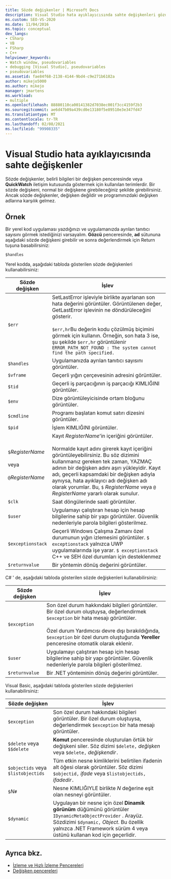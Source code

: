 ```yaml
---
title: Sözde değişkenler | Microsoft Docs
description: Visual Studio hata ayıklayıcısında sahte değişkenleri gözden geçirin. Sözde değişkenler, belirli verileri bir değişken penceresinde veya QuickWatch iletişim kutusunda göstermek için kullanılan terimlerdir.
ms.custom: SEO-VS-2020
ms.date: 11/04/2016
ms.topic: conceptual
dev_langs:
- CSharp
- VB
- FSharp
- C++
helpviewer_keywords:
- Watch window, pseudovariables
- debugging [Visual Studio], pseudovariables
- pseudovariables
ms.assetid: fae84f68-2138-4144-9bd4-c9e271b6182a
author: mikejo5000
ms.author: mikejo
manager: jmartens
ms.workload:
- multiple
ms.openlocfilehash: 88880110ca00141382d7038ec001f3cc4159f2b3
ms.sourcegitcommit: ae6d47b09a439cd0e13180f5e89510e3e347fd47
ms.translationtype: MT
ms.contentlocale: tr-TR
ms.lasthandoff: 02/08/2021
ms.locfileid: "99908335"
---
```

# <a name="pseudovariables-in-the-visual-studio-debugger"></a>Visual Studio hata ayıklayıcısında sahte değişkenler
Sözde değişkenler, belirli bilgileri bir değişken penceresinde veya **QuickWatch** iletişim kutusunda göstermek için kullanılan terimlerdir. Bir sözde değişkeni, normal bir değişkene girebileceğiniz şekilde girebilirsiniz. Ancak sözde değişkenler, değişken değildir ve programınızdaki değişken adlarına karşılık gelmez.

## <a name="example"></a>Örnek
 Bir yerel kod uygulaması yazdığınızı ve uygulamanızda ayrılan tanıtıcı sayısını görmek istediğinizi varsayalım. **Gözcü** penceresinde, **ad** sütununa aşağıdaki sözde değişkeni girebilir ve sonra değerlendirmek için Return tuşuna basabilirsiniz:

`$handles`

 Yerel kodda, aşağıdaki tabloda gösterilen sözde değişkenleri kullanabilirsiniz:

|Sözde değişken|İşlev|
|--------------------|--------------|
|`$err`|SetLastError işleviyle birlikte ayarlanan son hata değerini görüntüler. Görüntülenen değer, GetLastError işlevinin ne döndürüleceğini gösterir.<br /><br /> `$err,hr`Bu değerin kodu çözülmüş biçimini görmek için kullanın. Örneğin, son hata 3 ise, şu şekilde `$err,hr` görüntülenir `ERROR_PATH_NOT_FOUND : The system cannot find the path specified.`|
|`$handles`|Uygulamanızda ayrılan tanıtıcı sayısını görüntüler.|
|`$vframe`|Geçerli yığın çerçevesinin adresini görüntüler.|
|`$tid`|Geçerli iş parçacığının iş parçacığı KIMLIĞINI görüntüler.|
|`$env`|Dize görüntüleyicisinde ortam bloğunu görüntüler.|
|`$cmdline`|Programı başlatan komut satırı dizesini görüntüler.|
|`$pid`|İşlem KIMLIĞINI görüntüler.|
|`$`*RegisterName*<br /><br /> veya<br /><br /> `@`*RegisterName*|Kayıt *RegisterName*'in içeriğini görüntüler.<br /><br /> Normalde kayıt adını girerek kayıt içeriğini görüntüleyebilirsiniz. Bu söz dizimini kullanmanız gereken tek zaman, YAZMAÇ adının bir değişken adını aşırı yükleyidir. Kayıt adı, geçerli kapsamdaki bir değişken adıyla aynıysa, hata ayıklayıcı adı değişken adı olarak yorumlar. Bu, `$` *RegisterName* veya `@` *RegisterName* yararlı olarak sunulur.|
|`$clk`|Saat döngülerinde saati görüntüler.|
|`$user`|Uygulamayı çalıştıran hesap için hesap bilgilerine sahip bir yapı görüntüler. Güvenlik nedenleriyle parola bilgileri gösterilmez.|
|`$exceptionstack`|Geçerli Windows Çalışma Zamanı özel durumunun yığın izlemesini görüntüler. `$ exceptionstack` yalnızca UWP uygulamalarında işe yarar. `$ exceptionstack` C++ ve SEH özel durumları için desteklenmez|
|`$returnvalue`|Bir yöntemin dönüş değerini görüntüler.|

 C# ' de, aşağıdaki tabloda gösterilen sözde değişkenleri kullanabilirsiniz:

|Sözde değişken|İşlev|
|--------------------|--------------|
|`$exception`|Son özel durum hakkındaki bilgileri görüntüler. Bir özel durum oluştuysa, değerlendirmek `$exception` bir hata mesajı görüntüler.<br /><br /> Özel durum Yardımcısı devre dışı bırakıldığında, `$exception` bir özel durum oluştuğunda **Yereller** penceresine otomatik olarak eklenir.|
|`$user`|Uygulamayı çalıştıran hesap için hesap bilgilerine sahip bir yapı görüntüler. Güvenlik nedenleriyle parola bilgileri gösterilmez.|
|`$returnvalue`|Bir .NET yönteminin dönüş değerini görüntüler.|

 Visual Basic, aşağıdaki tabloda gösterilen sözde değişkenleri kullanabilirsiniz:

|Sözde değişken|İşlev|
|--------------------|--------------|
|`$exception`|Son özel durum hakkındaki bilgileri görüntüler. Bir özel durum oluştuysa, değerlendirmek `$exception` bir hata mesajı görüntüler.|
|`$delete` veya `$$delete`|**Komut** penceresinde oluşturulan örtük bir değişkeni siler. Söz dizimi `$delete,` *değişken* veya `$delete,` *değişkendir*`.`|
|`$objectids` veya `$listobjectids`|Tüm etkin nesne kimliklerini belirtilen ifadenin alt öğesi olarak görüntüler. Söz dizimi `$objectid,` *ifade* veya `$listobjectids,` *ifadedir*`.`|
|`$`*N*`#`|Nesne KIMLIĞIYLE birlikte *N* değerine eşit olan nesneyi görüntüler.|
|`$dynamic`|Uygulayan bir nesne için özel **Dinamik görünüm** düğümünü görüntüler `IDynamicMetaObjectProvider` . Arayüz. Sözdizimi `$dynamic,` *Object*. Bu özellik yalnızca .NET Framework sürüm 4 veya üstünü kullanan kod için geçerlidir.|

## <a name="see-also"></a>Ayrıca bkz.
- [İzleme ve Hızlı İzleme Pencereleri](../debugger/watch-and-quickwatch-windows.md)
- [Değişken pencereleri](../debugger/debugger-windows.md)
